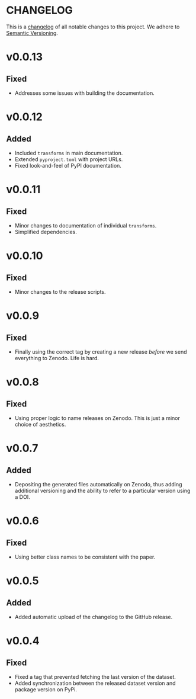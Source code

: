 # CHANGELOG

This is a [changelog](https://keepachangelog.com/) of all notable
changes to this project. We adhere to [Semantic Versioning](https://semver.org/).

# v0.0.13

## Fixed

- Addresses some issues with building the documentation.

# v0.0.12

## Added

- Included `transforms` in main documentation.
- Extended `pyproject.toml` with project URLs.
- Fixed look-and-feel of PyPI documentation.

# v0.0.11

## Fixed

- Minor changes to documentation of individual `transforms`.
- Simplified dependencies.

# v0.0.10

## Fixed

- Minor changes to the release scripts.

# v0.0.9

## Fixed

- Finally using the correct tag by creating a new release *before* we
  send everything to Zenodo. Life is hard.

# v0.0.8

## Fixed

- Using proper logic to name releases on Zenodo. This is just a minor
  choice of aesthetics.

# v0.0.7

## Added

- Depositing the generated files automatically on Zenodo, thus adding
  additional versioning and the ability to refer to a particular version
  using a DOI.

# v0.0.6

## Fixed

- Using better class names to be consistent with the paper.

# v0.0.5 

## Added

- Added automatic upload of the changelog to the GitHub release.

# v0.0.4

## Fixed

- Fixed a tag that prevented fetching the last version of the dataset.
- Added synchronization between the released dataset version and package version on PyPi.
